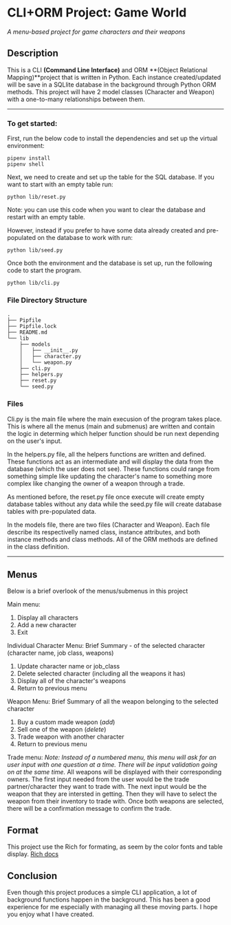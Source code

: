 # CLI+ORM Project: Game World
*A menu-based project for game characters and their weapons*

## Description 
This is a CLI **(Command Line Interface)** and ORM **(Object Relational Mapping)**project that is written in Python. Each instance created/updated will be save in a SQLlite database in the background through Python ORM methods. This project will have 2 model classes (Character and Weapon) with a one-to-many relationships between them. 

---
### To get started:
First, run the below code to install the dependencies and set up the virtual environment:
```
pipenv install
pipenv shell
```

Next, we need to create and set up the table for the SQL database. If you want to start with an empty table run:
```
python lib/reset.py
```
Note: you can use this code when you want to clear the database and restart with an empty table.

However, instead if you prefer to have some data already created and pre-populated on the database to work with run:
```
python lib/seed.py
```

Once both the environment and the database is set up, run the following code to start the program.
```
python lib/cli.py
```

### File Directory Structure

```
.
├── Pipfile
├── Pipfile.lock
├── README.md
└── lib
    ├── models
    │   ├── __init__.py
    │   ├── character.py   
    │   └── weapon.py
    ├── cli.py
    ├── helpers.py
    ├── reset.py
    └── seed.py
```

### Files
Cli.py is the main file where the main execusion of the program takes place. This is where all the menus (main and submenus) are written and contain the logic in determing which helper function should be run next depending on the user's input.

In the helpers.py file, all the helpers functions are written and defined. These functions act as an intermediate and will display the data from the database (which the user does not see). These functions could range from something simple like updating the character's name to something more complex like changing the owner of a weapon through a trade.

As mentioned before, the reset.py file once execute will create empty database tables without any data while the seed.py file will create database tables with pre-populated data.

In the models file, there are two files (Character and Weapon). Each file describe its respectivelly named class, instance attributes, and both instance methods and class methods. All of the ORM methods are defined in the class definition.

---

## Menus
Below is a brief overlook of the menus/submenus in this project

Main menu:
1. Display all characters
2. Add a new character
3. Exit

Individual Character Menu:
Brief Summary - of the selected character (character name, job class, weapons) 
1. Update character name or job_class
2. Delete selected character (including all the weapons it has)
2. Display all of the character's weapons
3. Return to previous menu

Weapon Menu:
Brief Summary of all the weapon belonging to the selected character
1. Buy a custom made weapon (*add*)
2. Sell one of the weapon (*delete*)
3. Trade weapon with another character
4. Return to previous menu

Trade menu:
*Note: Instead of a numbered menu, this menu will ask for an user input with one question at a time. There will be input validation going on at the same time.*
All weapons will be displayed with their corresponding owners.
The first input needed from the user would be the trade partner/character they want to trade with. The next input would be the weapon that they are intersted in getting. Then they will have to select the weapon from their inventory to trade with. Once both weapons are selected, there will be a confirmation message to confirm the trade.

## Format
This project use the Rich for formating, as seem by the color fonts and table display. [Rich docs](https://rich.readthedocs.io/en/stable/index.html)

## Conclusion
Even though this project produces a simple CLI application, a lot of background functions happen in the background. This has been a good experience for me especially with managing all these moving parts. I hope you enjoy what I have created.
